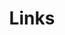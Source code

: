 ---
title: "Links"
comments: false
links:
  - title: GitHub
    description: MyLoveES's GitHub
    website: https://github.com/MyLoveES
    image: https://github.githubassets.com/images/modules/logos_page/GitHub-Mark.png
---